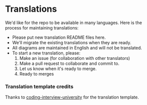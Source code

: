 # Translations

We'd like for the repo to be available in many languages. Here is the process for maintaining translations:

* Please put new translation README files here.
* We'll migrate the existing translations when they are ready.
* All diagrams are maintained in English and will not be translated.
* To start a new translation, please:
  1. Make an issue (for collaboration with other translators)
  2. Make a pull request to collaborate and commit to.
  3. Let us know when it's ready to merge.
  4. Ready to merges

### Translation template credits

Thanks to [coding-interview-university](https://github.com/jwasham/coding-interview-university/blob/main/translations/how-to.md) for the translation template.
